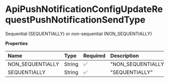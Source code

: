# ApiPushNotificationConfigUpdateRequestPushNotificationSendType

Sequential (SEQUENTIALLY) or non-sequential (NON_SEQUENTIALLY)

**Properties**

| Name             | Type   | Required | Description        |
| :--------------- | :----- | :------- | :----------------- |
| NON_SEQUENTIALLY | String | ✅       | "NON_SEQUENTIALLY" |
| SEQUENTIALLY     | String | ✅       | "SEQUENTIALLY"     |

<!-- This file was generated by liblab | https://liblab.com/ -->
